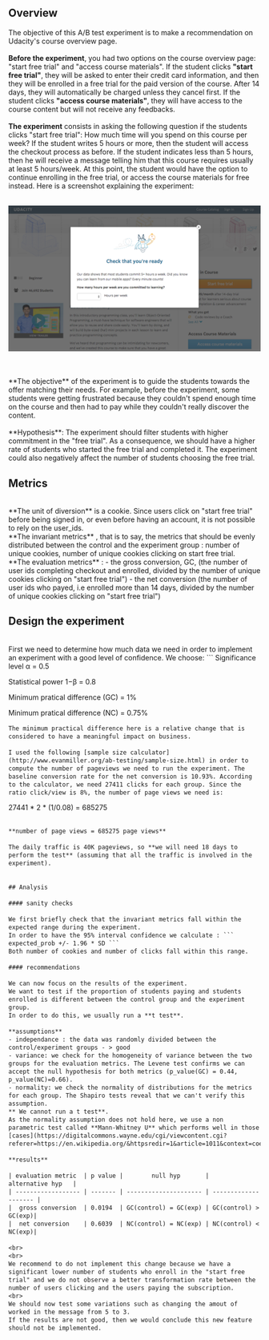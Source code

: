 ## Overview

The objective of this A/B test experiment is to make a recommendation on Udacity's course overview page.
<br>
<br>
**Before the experiment**, you had two options on the course overview page: "start free trial" and "access course materials".
If the student clicks **"start free trial"**, they will be asked to enter their credit card information, and then they will be enrolled in a free trial for the paid version of the course. After 14 days, they will automatically be charged unless they cancel first. If the student clicks **"access course materials"**, they will have access to the course content but will not receive any feedbacks.
<br>
<br>
**The experiment** consists in asking the following question if the students clicks "start free trial": How much time will you spend on this course per week? If the student writes 5 hours or more, then the student will access the checkout process as before. If the student indicates less than 5 hours, then he will receive a message telling him that this course requires usually at least 5 hours/week. At this point, the student would have the option to continue enrolling in the free trial, or access the course materials for free instead. Here is a screenshot explaining the experiment:
<br>
<br>
<p align="center">
  <img src= "https://github.com/guillaumedelaloy/ab-testing/blob/master/image/Final Project_ Experiment Screenshot.png?raw=true">
</p>
<br>
<br>
**The objective** of the experiment is to guide the students towards the offer matching their needs. For example, before the experiment, some students were getting frustrated because they couldn't spend enough time on the course and then had to pay while they couldn't really discover the content.
<br>
<br>
**Hypothesis**: 
The experiment should filter students with higher commitment in the "free trial". As a consequence, we should have a higher rate of students who started the free trial and completed it.
The experiment could also negatively affect the number of students choosing the free trial.


## Metrics
<br>
**The unit of diversion** is a cookie. Since users click on "start free trial" before being signed in, or even before having an account, it is not possible to rely on the user_ids.
<br>
**The invariant metrics** , that is to say, the metrics that should be evenly distributed between the control and the experiment group : number of unique cookies, number of unique cookies clicking on start free trial.
<br>
**The evaluation metrics** : 
- the gross conversion, GC, (the number of user ids completing checkout and enrolled, divided by the number of unique cookies clicking on "start free trial")
- the net conversion (the number of user ids who payed, i.e enrolled more than 14 days, divided by the number of unique cookies clicking on "start free trial")


## Design the experiment
<br>
First we need to determine how much data we need in order to implement an experiment with a good level of confidence.
We choose:
```
Significance level α = 0.5

Statistical power 1−β = 0.8

Minimum pratical difference (GC) = 1%

Minimum pratical difference (NC) = 0.75%
```
The minimum practical difference here is a relative change that is considered to have a meaningful impact on business.

I used the following [sample size calculator](http://www.evanmiller.org/ab-testing/sample-size.html) in order to compute the number of pageviews we need to run the experiment. The baseline conversion rate for the net conversion is 10.93%. According to the calculator, we need 27411 clicks for each group. Since the ratio click/view is 8%, the number of page views we need is:
```
27441 * 2 * (1/0.08) = 685275
```

**number of page views = 685275 page views**

The daily traffic is 40K pageviews, so **we will need 18 days to perform the test** (assuming that all the traffic is involved in the experiment).


## Analysis

#### sanity checks

We first briefly check that the invariant metrics fall within the expected range during the experiment.
In order to have the 95% interval confidence we calculate : ``` expected_prob +/- 1.96 * SD ```
Both number of cookies and number of clicks fall within this range.

#### recommendations

We can now focus on the results of the experiment. 
We want to test if the proportion of students paying and students enrolled is different between the control group and the experiment group.
In order to do this, we usually run a **t test**.

**assumptions**
- independance : the data was randomly divided between the control/experiment groups - > good
- variance: we check for the homogeneity of variance between the two groups for the evaluation metrics. The Levene test confirms we can accept the null hypothesis for both metrics (p_value(GC) = 0.44, p_value(NC)=0.66).
- normality: we check the normality of distributions for the metrics for each group. The Shapiro tests reveal that we can't verify this assumption.
** We cannot run a t test**.
As the normality assumption does not hold here, we use a non parametric test called **Mann-Whitney U** which performs well in those [cases](https://digitalcommons.wayne.edu/cgi/viewcontent.cgi?referer=https://en.wikipedia.org/&httpsredir=1&article=1011&context=coe_tbf)

**results**

| evaluation metric  | p value |        null hyp       |    alternative hyp   |
| ------------------ | ------- | --------------------- | -------------------- |
|  gross conversion  | 0.0194  | GC(control) = GC(exp) | GC(control) > GC(exp)|
|  net conversion    | 0.6039  | NC(control) = NC(exp) | NC(control) < NC(exp)|

<br>
<br>
We recommend to do not implement this change because we have a significant lower number of students who enroll in the "start free trial" and we do not observe a better transformation rate between the number of users clicking and the users paying the subscription. 
<br>
We should now test some variations such as changing the amout of worked in the message from 5 to 3.
If the results are not good, then we would conclude this new feature should not be implemented.
